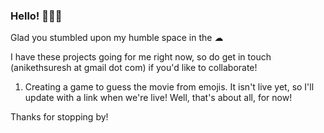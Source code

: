 ### Hello! 👋👋👋
Glad you stumbled upon my humble space in the ☁

I have these projects going for me right now, so do get in touch (anikethsuresh at gmail dot com) if you'd like to collaborate!
1. Creating a game to guess the movie from emojis. It isn't live yet, so I'll update with a link when we're live!
Well, that's about all, for now!

Thanks for stopping by!
